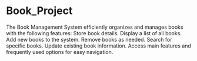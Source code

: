# Book_Project
The Book Management System efficiently organizes and manages books with the following features:  Store book details. Display a list of all books. Add new books to the system. Remove books as needed. Search for specific books. Update existing book information. Access main features and frequently used options for easy navigation.
